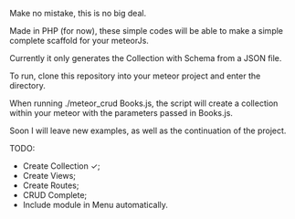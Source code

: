 Make no mistake, this is no big deal.

Made in PHP (for now), these simple codes will be able to make a simple complete scaffold for your meteorJs.

Currently it only generates the Collection with Schema from a JSON file.

To run, clone this repository into your meteor project and enter the directory.

When running ./meteor_crud Books.js, the script will create a collection within your meteor with the parameters passed in Books.js.

Soon I will leave new examples, as well as the continuation of the project.

TODO:
* Create Collection ✓;
* Create Views;
* Create Routes;
* CRUD Complete;
* Include module in Menu automatically.
